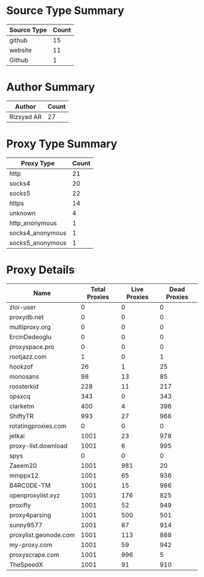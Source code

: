 # Source Type Summary

| Source Type | Count |
|-------------|-------|
| github | 15 |
| website | 11 |
| Github | 1 |


# Author Summary

| Author | Count |
|--------|-------|
| Rizsyad AR | 27 |


# Proxy Type Summary

| Proxy Type | Count |
|------------|-------|
| http | 21 |
| socks4 | 20 |
| socks5 | 22 |
| https | 14 |
| unknown | 4 |
| http_anonymous | 1 |
| socks4_anonymous | 1 |
| socks5_anonymous | 1 |


# Proxy Details

| Name | Total Proxies | Live Proxies | Dead Proxies |
|------|---------------|--------------|---------------|
| zloi-user | 0 | 0 | 0 |
| proxydb.net | 0 | 0 | 0 |
| multiproxy.org | 0 | 0 | 0 |
| ErcinDedeoglu | 0 | 0 | 0 |
| proxyspace.pro | 0 | 0 | 0 |
| rootjazz.com | 1 | 0 | 1 |
| hookzof | 26 | 1 | 25 |
| monosans | 98 | 13 | 85 |
| roosterkid | 228 | 11 | 217 |
| opsxcq | 343 | 0 | 343 |
| clarketm | 400 | 4 | 396 |
| ShiftyTR | 993 | 27 | 966 |
| rotatingproxies.com | 0 | 0 | 0 |
| jetkai | 1001 | 23 | 978 |
| proxy-list.download | 1001 | 6 | 995 |
| spys | 0 | 0 | 0 |
| Zaeem20 | 1001 | 981 | 20 |
| mmppx12 | 1001 | 65 | 936 |
| B4RC0DE-TM | 1001 | 15 | 986 |
| openproxylist.xyz | 1001 | 176 | 825 |
| proxifly | 1001 | 52 | 949 |
| proxy4parsing | 1001 | 500 | 501 |
| sunny9577 | 1001 | 87 | 914 |
| proxylist.geonode.com | 1001 | 113 | 888 |
| my-proxy.com | 1001 | 59 | 942 |
| proxyscrape.com | 1001 | 996 | 5 |
| TheSpeedX | 1001 | 91 | 910 |
